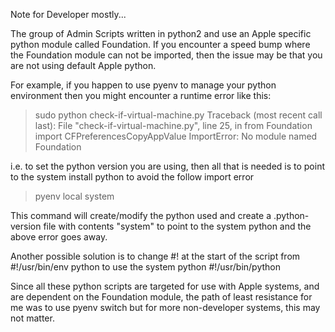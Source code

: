 Note for Developer mostly...

The group of Admin Scripts written in python2 and use an Apple specific python module called Foundation.
If you encounter a speed bump where the Foundation module can not be imported,
then the issue may be that you are not using default Apple python.

For example, if you happen to use pyenv to manage your python environment then
you might encounter a runtime error like this:

>sudo python check-if-virtual-machine.py
Traceback (most recent call last):
  File "check-if-virtual-machine.py", line 25, in <module>
    from Foundation import CFPreferencesCopyAppValue
ImportError: No module named Foundation

  i.e. to set the python version you are using,
then all that is needed is to point to the system install python to avoid the follow import error

>pyenv local system

This command will create/modify the python used
and create a .python-version file with contents "system" to point to the system python and the above error goes away.

Another possible solution is to change #! at the start of the script from
#!/usr/bin/env python
to use the system python
#!/usr/bin/python

Since all these python scripts are targeted for use with Apple systems,
and are dependent on the Foundation module,
the path of least resistance for me was to use pyenv switch but for more non-developer systems, this may not matter.
